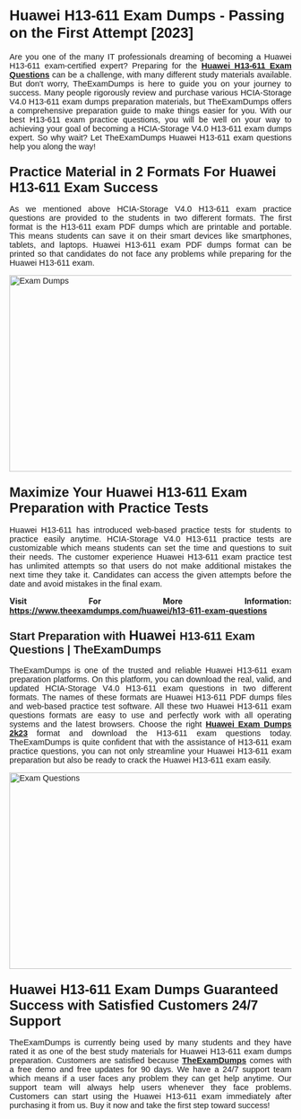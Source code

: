 <h1><span style="font-size:26px"><strong><span style="font-family:Calibri,sans-serif">Huawei H13-611 Exam Dumps - Passing on the First Attempt [2023]</span></strong></span></h1> <p style="text-align:justify"><span style="font-size:11pt"><span style="font-family:Calibri,sans-serif">Are you one of the many IT professionals dreaming of becoming a Huawei H13-611 exam-certified expert? Preparing for the <a href="https://www.theexamdumps.com/huawei/h13-611-exam-questions"><strong>Huawei H13-611 Exam Questions</strong></a> can be a challenge, with many different study materials available. But don't worry, TheExamDumps is here to guide you on your journey to success. Many people rigorously review and purchase various HCIA-Storage V4.0 H13-611 exam dumps preparation materials, but TheExamDumps offers a comprehensive preparation guide to make things easier for you. With our best H13-611 exam practice questions, you will be well on your way to achieving your goal of becoming a HCIA-Storage V4.0 H13-611 exam dumps expert. So why wait? Let TheExamDumps Huawei H13-611 exam questions help you along the way!</span></span></p> <h3><strong><span style="font-size:11pt"><span style="font-family:Calibri,sans-serif"><span style="font-size:18.0pt">Practice Material in 2 Formats For Huawei H13-611 Exam Success</span></span></span></strong></h3> <p style="text-align:justify"><span style="font-size:11pt"><span style="font-family:Calibri,sans-serif">As we mentioned above HCIA-Storage V4.0 H13-611 exam practice questions are provided to the students in two different formats. The first format is the H13-611 exam PDF dumps which are printable and portable. This means students can save it on their smart devices like smartphones, tablets, and laptops. Huawei H13-611 exam PDF dumps format can be printed so that candidates do not face any problems while preparing for the Huawei H13-611 exam.</span></span></p> <p style="text-align:justify"><span style="font-size:11pt"><span style="font-family:Calibri,sans-serif"><img alt="Exam Dumps" src="https://blogger.googleusercontent.com/img/b/R29vZ2xl/AVvXsEjc0alX9f7D0J2fd3JpWwoMjd3YPRapOoB_fjTGpUs-OSZTfqZvz4v6ocotbgvQ3CU-4bvQmFuBd0DCyRe7VYlZy5Bg0FvPjLRu9zI7AzR6WXBbxZ6w74RlDF0kMkF1RkpTX5XcObrdQJIPROv_pQ9sNQt_GQ62wXcy5Zz4U8GpVYprMOCpHaFeZqJaew/s1640/ny2023ted1.jpg" style="height:350px; width:750px" /></span></span></p> <h3><span style="font-size:11pt"><span style="font-family:Calibri,sans-serif"><strong><span style="font-size:18.0pt">Maximize Your Huawei H13-611 Exam Preparation with Practice Tests</span></strong></span></span></h3> <p style="text-align:justify"><span style="font-size:11pt"><span style="font-family:Calibri,sans-serif">Huawei H13-611 has introduced web-based practice tests for students to practice easily anytime. HCIA-Storage V4.0 H13-611 practice tests are customizable which means students can set the time and questions to suit their needs. The customer experience Huawei H13-611 exam practice test has unlimited attempts so that users do not make additional mistakes the next time they take it. Candidates can access the given attempts before the date and avoid mistakes in the final exam.</span></span></p> <p style="text-align:justify"><strong>Visit For More Information: <a href="https://www.theexamdumps.com/huawei/h13-611-exam-questions">https://www.theexamdumps.com/huawei/h13-611-exam-questions</a></strong></p> <h3><span style="font-size:11pt"><span style="font-family:Calibri,sans-serif"><strong><span style="font-size:15.0pt"><span style="font-family:"Arial",sans-serif"><span style="color:#212121">Start Preparation with </span></span></span><span style="font-size:18.0pt">Huawei </span><span style="font-size:15.0pt"><span style="font-family:"Arial",sans-serif"><span style="color:#212121"> H13-611 Exam Questions | TheExamDumps</span></span></span></strong></span></span></h3> <p style="text-align:justify"><span style="font-size:11pt"><span style="font-family:Calibri,sans-serif">TheExamDumps is one of the trusted and reliable Huawei H13-611 exam preparation platforms. On this platform, you can download the real, valid, and updated HCIA-Storage V4.0 H13-611 exam questions in two different formats. The names of these formats are Huawei H13-611 PDF dumps files and web-based practice test software. All these two Huawei H13-611 exam questions formats are easy to use and perfectly work with all operating systems and the latest browsers. Choose the right <a href="https://www.theexamdumps.com/huawei-exam-dumps"><strong>Huawei Exam Dumps 2k23</strong></a> format and download the H13-611 exam questions today. TheExamDumps is quite confident that with the assistance of H13-611 exam practice questions, you can not only streamline your Huawei H13-611 exam preparation but also be ready to crack the Huawei H13-611 exam easily.</span></span></p> <p style="text-align:justify"><span style="font-size:11pt"><span style="font-family:Calibri,sans-serif"><a href="https://www.theexamdumps.com/huawei/h13-611-exam-questions" rel="no-follow"><img alt="Exam Questions" src="https://blogger.googleusercontent.com/img/b/R29vZ2xl/AVvXsEh587IRQS9WdIwYlO1XyFA8nINzyylpBd7NdYOg9PTzTNjYcF56ZNoPpixivKqIf3opnXs9GE94GbvumEC6-H1no9dUewTsPhacjupLxc871G1FrH_4bvB01r16J2HvD6xLcWqPSrdP3142foxM4LxIC86ckBXtfeVD76gmAD8aaR3UQD5ODL3vr7tEgA/s1200/ny2023ted2.jpg" style="height:350px; width:750px" /></a></span></span></p> <h3><span style="font-size:11pt"><span style="font-family:Calibri,sans-serif"><strong><span style="font-size:18.0pt">Huawei H13-611 Exam Dumps Guaranteed Success with Satisfied Customers 24/7 Support</span></strong></span></span></h3> <p style="text-align:justify"><span style="font-size:11pt"><span style="font-family:Calibri,sans-serif">TheExamDumps is currently being used by many students and they have rated it as one of the best study materials for Huawei H13-611 exam dumps preparation. Customers are satisfied because <a href="https://www.theexamdumps.com/"><strong>TheExamDumps</strong></a> comes with a free demo and free updates for 90 days. We have a 24/7 support team which means if a user faces any problem they can get help anytime. Our support team will always help users whenever they face problems. Customers can start using the Huawei H13-611 exam immediately after purchasing it from us. Buy it now and take the first step toward success!</span></span></p>

